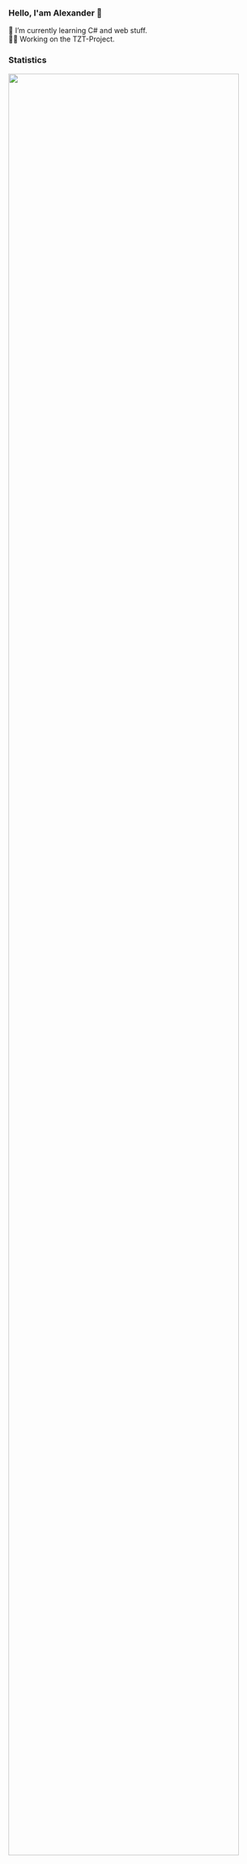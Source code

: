 ### Hello, I'am Alexander 👋

🌱 I’m currently learning C# and web stuff.  
🧑‍🏭 Working on the TZT-Project.

### Statistics

<!-- Гитхаб статус -->
<p align="left">
  <img src="https://github-readme-streak-stats.herokuapp.com/?user=TimeBean&theme=transparent&hide_border=true" width="95%"/>
</p>
